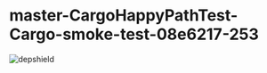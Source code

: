 # master-CargoHappyPathTest-Cargo-smoke-test-08e6217-253

![depshield](https://depshield.sonatype.org/badges/depshield-prod/master-CargoHappyPathTest-Cargo-smoke-test-08e6217-253/depshield.svg)